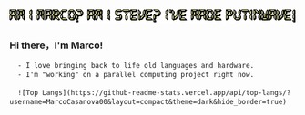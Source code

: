<p align="center">
  <img alig src="https://github.com/MarcoCasanova00/MarcoCasanova00/blob/main/text.gif" />
</p>


### Hi there，I'm Marco!

      - I love bringing back to life old languages and hardware.
      - I'm "working" on a parallel computing project right now.

      ![Top Langs](https://github-readme-stats.vercel.app/api/top-langs/?username=MarcoCasanova00&layout=compact&theme=dark&hide_border=true)
  
